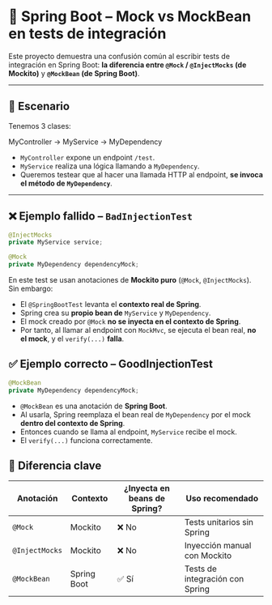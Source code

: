 # 🧪 Spring Boot – Mock vs MockBean en tests de integración

Este proyecto demuestra una confusión común al escribir tests de integración en Spring Boot: **la diferencia entre `@Mock` / `@InjectMocks` (de Mockito)** y **`@MockBean` (de Spring Boot)**.

---

## 🧭 Escenario

Tenemos 3 clases:

MyController -> MyService -> MyDependency

- `MyController` expone un endpoint `/test`.
- `MyService` realiza una lógica llamando a `MyDependency`.
- Queremos testear que al hacer una llamada HTTP al endpoint, **se invoca el método de `MyDependency`**.

---

## ❌ Ejemplo fallido – `BadInjectionTest`

```java
@InjectMocks
private MyService service;

@Mock
private MyDependency dependencyMock;
```

En este test se usan anotaciones de **Mockito puro** (`@Mock`, `@InjectMocks`). Sin embargo:

* El `@SpringBootTest` levanta el **contexto real de Spring**.
* Spring crea su **propio bean de** `MyService` y `MyDependency`.
* El mock creado por `@Mock` **no se inyecta en el contexto de Spring**.
* Por tanto, al llamar al endpoint con `MockMvc`, se ejecuta el bean real, **no el mock**, y el `verify(...)` **falla**.

## ✅ Ejemplo correcto – GoodInjectionTest

```java
@MockBean
private MyDependency dependencyMock;
```

* `@MockBean` es una anotación de **Spring Boot**.
* Al usarla, Spring reemplaza el bean real de `MyDependency` por el mock **dentro del contexto de Spring**.
* Entonces cuando se llama al endpoint, `MyService` recibe el mock.
* El `verify(...)` funciona correctamente.

## 🧠 Diferencia clave
| Anotación      | Contexto    | ¿Inyecta en beans de Spring? | Uso recomendado                 |
| -------------- | ----------- | ---------------------------- | ------------------------------- |
| `@Mock`        | Mockito     | ❌ No                         | Tests unitarios sin Spring      |
| `@InjectMocks` | Mockito     | ❌ No                         | Inyección manual con Mockito    |
| `@MockBean`    | Spring Boot | ✅ Sí                         | Tests de integración con Spring |
